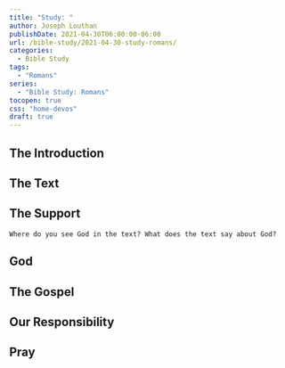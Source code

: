 ```yaml
---
title: "Study: "
author: Joseph Louthan
publishDate: 2021-04-30T06:00:00-06:00
url: /bible-study/2021-04-30-study-romans/
categories:
  - Bible Study
tags:
  - "Romans"
series:
  - "Bible Study: Romans"
tocopen: true
css: "home-devos"
draft: true
---
```

## The Introduction

## The Text

<div style="page-break-after: always;"></div>

## The Support

<div style="page-break-after: always;"></div>

`Where do you see God in the text? What does the text say about God?`

## God

<div style="page-break-after: always;"></div>

## The Gospel

<div style="page-break-after: always;"></div>

## Our Responsibility

## Pray

<div style="font-variant: small-caps;">

</div>
&nbsp;


